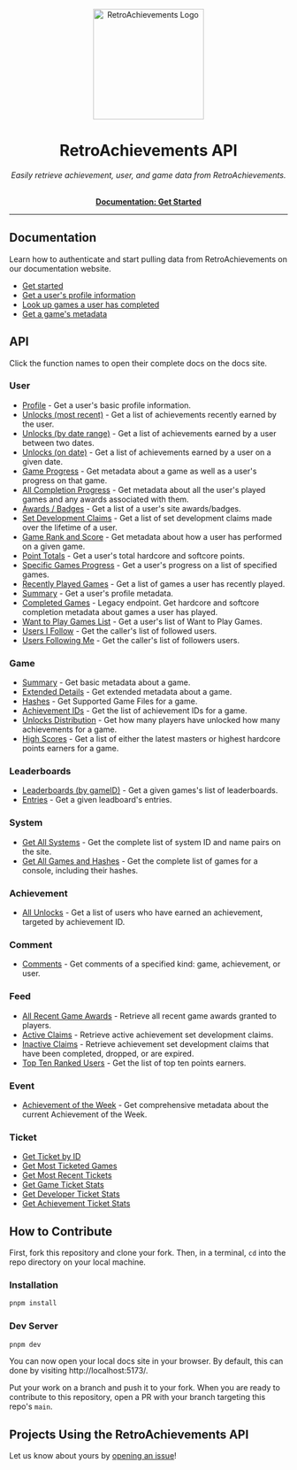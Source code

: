<p align="center" dir="auto"><a href="https://retroachievements.org" rel="nofollow"><img src="https://raw.githubusercontent.com/RetroAchievements/RAWeb/master/public/assets/images/ra-icon.webp" width="200" alt="RetroAchievements Logo" style="max-width: 100%;"></a></p>

<h1 align="center">RetroAchievements API</h1>

<p align="center">
  <i>Easily retrieve achievement, user, and game data from RetroAchievements.</i>
  <br /><br />
</p>

<p align="center">
  <a href="https://api-docs.retroachievements.org/getting-started.html"><strong>Documentation: Get Started</strong></a>
  <br />
</p>

<hr />

## Documentation

Learn how to authenticate and start pulling data from RetroAchievements on our documentation website.

- [Get started](https://api-docs.retroachievements.org/getting-started.html)
- [Get a user's profile information](https://api-docs.retroachievements.org/v1/get-user-profile.html)
- [Look up games a user has completed](https://api-docs.retroachievements.org/v1/get-user-progress.html)
- [Get a game's metadata](https://api-docs.retroachievements.org/v1/get-game-extended.html)

## API

Click the function names to open their complete docs on the docs site.

### User

- [Profile](https://api-docs.retroachievements.org/v1/get-user-profile.html) - Get a user's basic profile information.
- [Unlocks (most recent)](https://api-docs.retroachievements.org/v1/get-user-recent-achievements.html) - Get a list of achievements recently earned by the user.
- [Unlocks (by date range)](https://api-docs.retroachievements.org/v1/get-achievements-earned-between.html) - Get a list of achievements earned by a user between two dates.
- [Unlocks (on date)](https://api-docs.retroachievements.org/v1/get-achievements-earned-on-day.html) - Get a list of achievements earned by a user on a given date.
- [Game Progress](https://api-docs.retroachievements.org/v1/get-game-info-and-user-progress.html) - Get metadata about a game as well as a user's progress on that game.
- [All Completion Progress](https://api-docs.retroachievements.org/v1/get-user-completion-progress.html) - Get metadata about all the user's played games and any awards associated with them.
- [Awards / Badges](https://api-docs.retroachievements.org/v1/get-user-awards.html) - Get a list of a user's site awards/badges.
- [Set Development Claims](https://api-docs.retroachievements.org/v1/get-user-claims.html) - Get a list of set development claims made over the lifetime of a user.
- [Game Rank and Score](https://api-docs.retroachievements.org/v1/get-user-game-rank-and-score.html) - Get metadata about how a user has performed on a given game.
- [Point Totals](https://api-docs.retroachievements.org/v1/get-user-points.html) - Get a user's total hardcore and softcore points.
- [Specific Games Progress](https://api-docs.retroachievements.org/v1/get-user-progress.html) - Get a user's progress on a list of specified games.
- [Recently Played Games](https://api-docs.retroachievements.org/v1/get-user-recently-played-games.html) - Get a list of games a user has recently played.
- [Summary](https://api-docs.retroachievements.org/v1/get-user-summary.html) - Get a user's profile metadata.
- [Completed Games](https://api-docs.retroachievements.org/v1/get-user-completed-games.html) - Legacy endpoint. Get hardcore and softcore completion metadata about games a user has played.
- [Want to Play Games List](https://api-docs.retroachievements.org/v1/get-user-want-to-play-list.html) - Get a user's list of Want to Play Games.
- [Users I Follow](https://api-docs.retroachievements.org/v1/get-users-i-follow.html) - Get the caller's list of followed users.
- [Users Following Me](https://api-docs.retroachievements.org/v1/get-users-following-me.html) - Get the caller's list of followers users.

### Game

- [Summary](https://api-docs.retroachievements.org/v1/get-game.html) - Get basic metadata about a game.
- [Extended Details](https://api-docs.retroachievements.org/v1/get-game-extended.html) - Get extended metadata about a game.
- [Hashes](https://api-docs.retroachievements.org/v1/get-game-hashes.html) - Get Supported Game Files for a game.
- [Achievement IDs](https://api-docs.retroachievements.org/v1/get-achievement-count.html) - Get the list of achievement IDs for a game.
- [Unlocks Distribution](https://api-docs.retroachievements.org/v1/get-achievement-distribution.html) - Get how many players have unlocked how many achievements for a game.
- [High Scores](https://api-docs.retroachievements.org/v1/get-game-rank-and-score.html) - Get a list of either the latest masters or highest hardcore points earners for a game.

### Leaderboards

- [Leaderboards (by gameID)](https://api-docs.retroachievements.org/v1/get-game-leaderboards.html) - Get a given games's list of leaderboards.
- [Entries](https://api-docs.retroachievements.org/v1/get-leaderboard-entries.html) - Get a given leadboard's entries.

### System

- [Get All Systems](https://api-docs.retroachievements.org/v1/get-console-ids.html) - Get the complete list of system ID and name pairs on the site.
- [Get All Games and Hashes](https://api-docs.retroachievements.org/v1/get-game-list.html) - Get the complete list of games for a console, including their hashes.

### Achievement

- [All Unlocks](https://api-docs.retroachievements.org/v1/get-achievement-unlocks.html) - Get a list of users who have earned an achievement, targeted by achievement ID.

### Comment

- [Comments](https://api-docs.retroachievements.org/v1/get-comments.html) - Get comments of a specified kind: game, achievement, or user.

### Feed

- [All Recent Game Awards](https://api-docs.retroachievements.org/v1/get-recent-game-awards.html) - Retrieve all recent game awards granted to players.
- [Active Claims](https://api-docs.retroachievements.org/v1/get-active-claims.html) - Retrieve active achievement set development claims.
- [Inactive Claims](https://api-docs.retroachievements.org/v1/get-claims.html) - Retrieve achievement set development claims that have been completed, dropped, or are expired.
- [Top Ten Ranked Users](https://api-docs.retroachievements.org/v1/get-top-ten-users.html) - Get the list of top ten points earners.

### Event

- [Achievement of the Week](https://api-docs.retroachievements.org/v1/get-achievement-of-the-week.html) - Get comprehensive metadata about the current Achievement of the Week.

### Ticket

- [Get Ticket by ID](https://api-docs.retroachievements.org/v1/get-ticket-data/get-ticket-by-id.html)
- [Get Most Ticketed Games](https://api-docs.retroachievements.org/v1/get-ticket-data/get-most-ticketed-games.html)
- [Get Most Recent Tickets](https://api-docs.retroachievements.org/v1/get-ticket-data/get-most-recent-tickets.html)
- [Get Game Ticket Stats](https://api-docs.retroachievements.org/v1/get-ticket-data/get-game-ticket-stats.html)
- [Get Developer Ticket Stats](https://api-docs.retroachievements.org/v1/get-ticket-data/get-developer-ticket-stats.html)
- [Get Achievement Ticket Stats](https://api-docs.retroachievements.org/v1/get-ticket-data/get-achievement-ticket-stats.html)

## How to Contribute

First, fork this repository and clone your fork. Then, in a terminal, `cd` into the repo directory on your local machine.

### Installation

```bash
pnpm install
```

### Dev Server

```bash
pnpm dev
```

You can now open your local docs site in your browser. By default, this can done by visiting http://localhost:5173/.

Put your work on a branch and push it to your fork. When you are ready to contribute to this repository, open a PR with your branch targeting this repo's `main`.

## Projects Using the RetroAchievements API

Let us know about yours by [opening an issue](https://github.com/RetroAchievements/api-docs/issues/new)!
